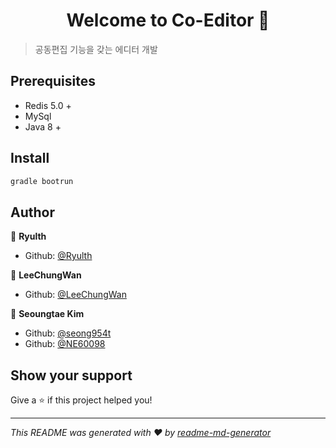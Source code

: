 <h1 align="center">Welcome to Co-Editor 👋</h1>
<p>
</p>

> 공동편집 기능을 갖는 에디터 개발

## Prerequisites

- Redis 5.0 +
- MySql
- Java 8 +

## Install

```sh
gradle bootrun
```

## Author

👤 **Ryulth**

- Github: [@Ryulth](https://github.com/Ryulth)

👤 **LeeChungWan**

- Github: [@LeeChungWan](https://github.com/LeeChungWan)

👤 **Seoungtae Kim**

- Github: [@seong954t](https://github.com/seong954t)
- Github: [@NE60098](https://github.com/NE60098)



## Show your support

Give a ⭐️ if this project helped you!

------

_This README was generated with ❤️ by [readme-md-generator](https://github.com/kefranabg/readme-md-generator)_
